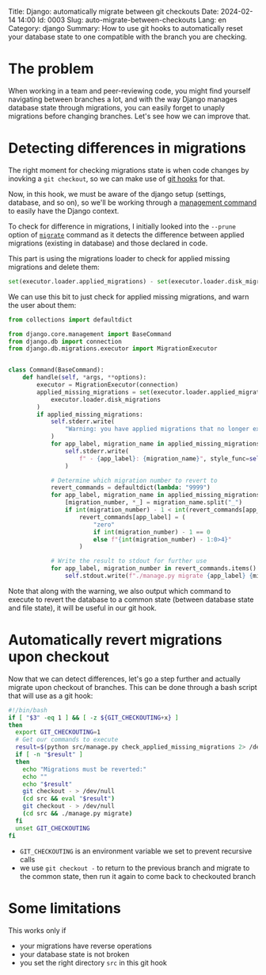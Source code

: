 Title: Django: automatically migrate between git checkouts
Date: 2024-02-14 14:00
Id: 0003
Slug: auto-migrate-between-checkouts
Lang: en
Category: django
Summary: How to use git hooks to automatically reset your database state to one compatible with the branch you are checking.

# The problem

When working in a team and peer-reviewing code, you might find yourself navigating between branches a lot, 
and with the way Django manages database state through migrations, you can easily forget to unaply migrations before changing branches.
Let's see how we can improve that.

# Detecting differences in migrations

The right moment for checking migrations state is when code changes by inovking a `git checkout`, so we can make use 
of [git hooks](https://git-scm.com/book/en/v2/Customizing-Git-Git-Hooks) for that.

Now, in this hook, we must be aware of the django setup (settings, database, and so on), so we'll be working 
through a [management command](https://docs.djangoproject.com/en/5.0/howto/custom-management-commands/) to easily have the Django context.

To check for difference in migrations, I initially looked into the `--prune` option of [`migrate`](https://github.com/django/django/blob/5.0/django/core/management/commands/migrate.py#L191-240) command 
as it detects the difference between applied migrations (existing in database) and those declared in code.

This part is using the migrations loader to check for applied missing migrations and delete them:
```python
set(executor.loader.applied_migrations) - set(executor.loader.disk_migrations)
```

We can use this bit to just check for applied missing migrations, and warn the user about them:
```python
from collections import defaultdict

from django.core.management import BaseCommand
from django.db import connection
from django.db.migrations.executor import MigrationExecutor


class Command(BaseCommand):
    def handle(self, *args, **options):
        executor = MigrationExecutor(connection)
        applied_missing_migrations = set(executor.loader.applied_migrations) - set(
            executor.loader.disk_migrations
        )
        if applied_missing_migrations:
            self.stderr.write(
                "Warning: you have applied migrations that no longer exist:"
            )
            for app_label, migration_name in applied_missing_migrations:
                self.stderr.write(
                    f" - {app_label}: {migration_name}", style_func=self.style.WARNING
                )

            # Determine which migration number to revert to
            revert_commands = defaultdict(lambda: "9999")
            for app_label, migration_name in applied_missing_migrations:
                [migration_number, *_] = migration_name.split("_")
                if int(migration_number) - 1 < int(revert_commands[app_label]):
                    revert_commands[app_label] = (
                        "zero"
                        if int(migration_number) - 1 == 0
                        else f"{int(migration_number) - 1:0>4}"
                    )

            # Write the result to stdout for further use
            for app_label, migration_number in revert_commands.items():
                self.stdout.write(f"./manage.py migrate {app_label} {migration_number}")
```

Note that along with the warning, we also output which command to execute to revert the database to a common state (between database state and file state),
it will be useful in our git hook.

# Automatically revert migrations upon checkout

Now that we can detect differences, let's go a step further and actually migrate upon checkout of branches. This can be done through a bash script that will use as a git hook:
```bash
#!/bin/bash
if [ "$3" -eq 1 ] && [ -z ${GIT_CHECKOUTING+x} ]
then
  export GIT_CHECKOUTING=1
  # Get our commands to execute
  result=$(python src/manage.py check_applied_missing_migrations 2> /dev/null)
  if [ -n "$result" ]
  then
    echo "Migrations must be reverted:"
    echo ""
    echo "$result"
    git checkout - > /dev/null
    (cd src && eval "$result")
    git checkout - > /dev/null
    (cd src && ./manage.py migrate)
  fi
  unset GIT_CHECKOUTING
fi
```

- `GIT_CHECKOUTING` is an environment variable we set to prevent recursive calls
- we use `git checkout -` to return to the previous branch and migrate to the common state, then run it again to come back to checkouted branch

# Some limitations

This works only if 

 - your migrations have reverse operations
 - your database state is not broken
 - you set the right directory `src` in this git hook
